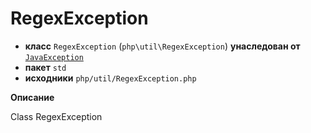 # RegexException

- **класс** `RegexException` (`php\util\RegexException`) **унаследован от** [`JavaException`](https://github.com/jphp-compiler/jphp/blob/master/jphp-runtime/api-docs/classes/php/lang/JavaException.ru.md)
- **пакет** `std`
- **исходники** `php/util/RegexException.php`

**Описание**

Class RegexException